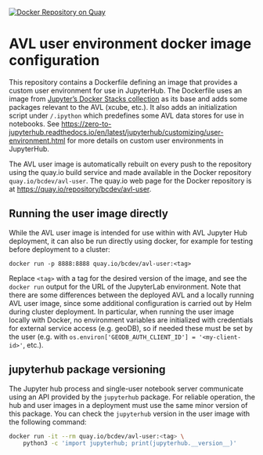 [![Docker Repository on Quay](https://quay.io/repository/bcdev/avl-user/status "Docker Repository on Quay")](https://quay.io/repository/bcdev/avl-user)

# AVL user environment docker image configuration

This repository contains a Dockerfile defining an image that provides a custom
user environment for use in JupyterHub. The Dockerfile uses an image from
[Jupyter’s Docker Stacks collection](https://github.com/jupyter/docker-stacks)
as its base and adds some packages relevant to the AVL (xcube, etc.). It
also adds an initialization script under `/.ipython` which predefines some
AVL data stores for use in notebooks. See
<https://zero-to-jupyterhub.readthedocs.io/en/latest/jupyterhub/customizing/user-environment.html>
for more details on custom user environments in JupyterHub.

The AVL user image is automatically rebuilt on every push to the repository
using the quay.io build service and made available in the Docker repository
`quay.io/bcdev/avl-user`. The quay.io web page for the Docker repository is at
<https://quay.io/repository/bcdev/avl-user>.

## Running the user image directly

While the AVL user image is intended for use within with AVL Jupyter Hub
deployment, it can also be run directly using docker, for example for testing
before deployment to a cluster:

```
docker run -p 8888:8888 quay.io/bcdev/avl-user:<tag>
```

Replace `<tag>` with a tag for the desired version of the image, and see the
`docker run` output for the URL of the JupyterLab environment. Note that there
are some differences between the deployed AVL and a locally running AVL user
image, since some additional configuration is carried out by Helm during
cluster deployment. In particular, when running the user image locally with
Docker, no environment variables are initialized with credentials for external
service access (e.g. geoDB), so if needed these must be set by the user (e.g.
with `os.environ['GEODB_AUTH_CLIENT_ID'] = '<my-client-id>'`, etc.).

## jupyterhub package versioning

The Jupyter hub process and single-user notebook server communicate using
an API provided by the `jupyterhub` package. For reliable operation, the hub and
user images in a deployment must use the same minor version of this package. You
can check the `jupyterhub` version in the user image with the following command:

```bash
docker run -it --rm quay.io/bcdev/avl-user:<tag> \
    python3 -c 'import jupyterhub; print(jupyterhub.__version__)'
```

